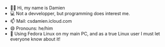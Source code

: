 - 🙋‍♂️ Hi, my name is Damien
- 💻 Not a devvelopper, but programming does interest me.
- 📫 Mail: csdamien.icloud.com
- 😄 Pronouns: he/him
- 🌱 Using Fedora Linux on my main PC, and as a true Linux user I must let everyone know about it!
